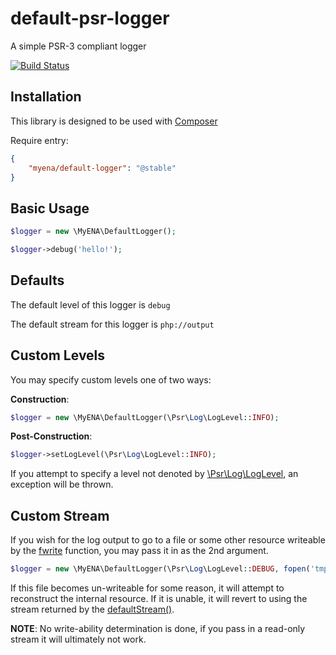 # default-psr-logger
A simple PSR-3 compliant logger

[![Build Status](https://travis-ci.org/myENA/default-psr-logger.svg?branch=master)](https://travis-ci.org/myENA/default-psr-logger)

## Installation

This library is designed to be used with [Composer](https://getcomposer.org)

Require entry:

```json
{
    "myena/default-logger": "@stable"
}
```

## Basic Usage

```php
$logger = new \MyENA\DefaultLogger();

$logger->debug('hello!');
```

## Defaults

The default level of this logger is `debug`

The default stream for this logger is `php://output`

## Custom Levels

You may specify custom levels one of two ways:

**Construction**:
```php
$logger = new \MyENA\DefaultLogger(\Psr\Log\LogLevel::INFO);
```

**Post-Construction**:
```php
$logger->setLogLevel(\Psr\Log\LogLevel::INFO);
```

If you attempt to specify a level not denoted by
[\Psr\Log\LogLevel](https://github.com/php-fig/log/blob/1.0.2/Psr/Log/LogLevel.php), an exception will be thrown.

## Custom Stream

If you wish for the log output to go to a file or some other resource writeable by the 
[fwrite](http://php.net/manual/en/function.fwrite.php) function, you may pass it in as the 2nd argument.

```php
$logger = new \MyENA\DefaultLogger(\Psr\Log\LogLevel::DEBUG, fopen('tmp/test.log', 'ab'));
```

If this file becomes un-writeable for some reason, it will attempt to reconstruct the internal resource.  If it is
unable, it will revert to using the stream returned by the [defaultStream()](./src/DefaultLogger.php#L145).

**NOTE**: No write-ability determination is done, if you pass in a read-only stream it will ultimately not work.
